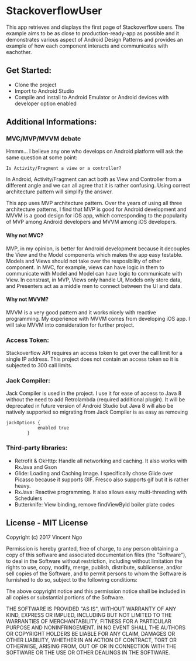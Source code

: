 # StackoverflowUser
This app retrieves and displays the first page of Stackoverflow users. The example aims to be as close to production-ready-app as possible and it demonstrates various aspect of Android Design Patterns and provides an example of how each component interacts and communicates with eachother.

## Get Started:
- Clone the project
- Import to Android Studio
- Compile and install to Android Emulator or Android devices with developer option enabled

## Additional Informations:
### MVC/MVP/MVVM debate
Hmmm... I believe any one who develops on Android platform will ask the same question at some point:
```
Is Activity/Fragment a view or a controller?
```
In Android, Activity/Fragment can act both as View and Controller from a different angle and we can all agree that it is rather confusing. Using correct architecture pattern will simplify the answer. 
 
This app uses MVP architecture pattern. Over the years of using all three architecture patterns, I find that MVP is good for Android development and MVVM is a good design for iOS app, which corresponding to the popularity of MVP among Android developers and MVVM among iOS developers.

#### Why not MVC?
MVP, in my opinion, is better for Android development because it decouples the View and the Model components which makes the app easy testable. Models and Views should not take over the resposibility of other component. In MVC, for example, views can have logic in them to communicate with Model and Model can have logic to communicate with View. In constrast, in MVP, Views only handle UI, Models only store data, and Presenters act as a middle men to connect between the UI and data.

#### Why not MVVM?
MVVM is a very good pattern and it works nicely with reactive programming. My experience with MVVM comes from developing iOS app. I will take MVVM into consideration for further project.

### Access Token:
Stackoverflow API requires an access token to get over the call limit for a single IP address. This project does not contain an access token so it is subjected to 300 call limits.

### Jack Compiler:
Jack Compiler is used in the project. I use it for ease of access to Java 8 without the need to add Retrolambda (required additional plugin). It will be deprecated in future version of Android Studio but Java 8 will also be natively supported so migrating from Jack Compiler is as easy as removing
```
jackOptions {
            enabled true
        }
```

### Third-party libraries:
- Retrofit & OkHttp: Handle all networking and caching. It also works with RxJava and Gson
- Glide: Loading and Caching Image. I specifically chose Glide over Picasso because it supports GIF. Fresco also supports gif but it is rather heavy.
- RxJava: Reactive programming. It also allows easy multi-threading with Schedulers
- Butterknife: View binding, remove findViewById boiler plate codes

## License - MIT License

Copyright (c) 2017 Vincent Ngo

Permission is hereby granted, free of charge, to any person obtaining a copy
of this software and associated documentation files (the "Software"), to deal
in the Software without restriction, including without limitation the rights
to use, copy, modify, merge, publish, distribute, sublicense, and/or sell
copies of the Software, and to permit persons to whom the Software is
furnished to do so, subject to the following conditions:

The above copyright notice and this permission notice shall be included in all
copies or substantial portions of the Software.

THE SOFTWARE IS PROVIDED "AS IS", WITHOUT WARRANTY OF ANY KIND, EXPRESS OR
IMPLIED, INCLUDING BUT NOT LIMITED TO THE WARRANTIES OF MERCHANTABILITY,
FITNESS FOR A PARTICULAR PURPOSE AND NONINFRINGEMENT. IN NO EVENT SHALL THE
AUTHORS OR COPYRIGHT HOLDERS BE LIABLE FOR ANY CLAIM, DAMAGES OR OTHER
LIABILITY, WHETHER IN AN ACTION OF CONTRACT, TORT OR OTHERWISE, ARISING FROM,
OUT OF OR IN CONNECTION WITH THE SOFTWARE OR THE USE OR OTHER DEALINGS IN THE
SOFTWARE.
